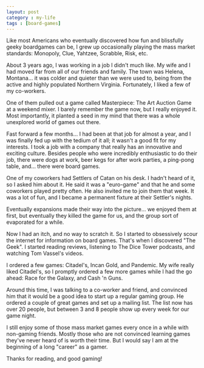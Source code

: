 ```yaml
---
layout: post
category : my-life
tags : [board-games]
---
```


Like most Americans who eventually discovered how fun and blissfully geeky
boardgames can be, I grew up occasionally playing the mass market standards:
Monopoly, Clue, Yahtzee, Scrabble, Risk, etc.

About 3 years ago, I was working in a job I didn't much like. My wife and I had
moved far from all of our friends and family. The town was Helena, Montana...
it was colder and quieter than we were used to, being from the active and highly
populated Northern Virginia. Fortunately, I liked a few of my co-workers.

One of them pulled out a game called Masterpiece: The Art Auction Game at a
weekend mixer. I barely remember the game now, but I really enjoyed it. Most
importantly, it planted a seed in my mind that there was a whole unexplored
world of games out there.

Fast forward a few months... I had been at that job for almost a year, and I was
finally fed up with the tedium of it all; it wasn't a good fit for my interests.
I took a job with a company that really has an innovative and exciting culture.
Besides people who were incredibly enthusiastic to do their job, there were dogs
at work, beer kegs for after work parties, a ping-pong table, and... there were
board games.

One of my coworkers had Settlers of Catan on his desk. I hadn't heard of it, so
I asked him about it. He said it was a "euro-game" and that he and some
coworkers played pretty often. He also invited me to join them that week. It was
a lot of fun, and I became a permanent fixture at their Settler's nights.

Eventually expansions made their way into the picture... we enjoyed them at
first, but eventually they killed the game for us, and the group sort of
evaporated for a while.

Now I had an itch, and no way to scratch it. So I started to obsessively scour
the internet for information on board games. That's when I discovered
"The Geek". I started reading reviews, listening to The Dice Tower podcasts, and
watching Tom Vassel's videos.

I ordered a few games: Citadel's, Incan Gold, and Pandemic. My wife really liked
Citadel's, so I promptly ordered a few more games while I had the go ahead: Race
for the Galaxy, and Cash 'n Guns.

Around this time, I was talking to a co-worker and friend, and convinced him
that it would be a good idea to start up a regular gaming group. He ordered a
couple of great games and set up a mailing list. The list now has over 20
people, but between 3 and 8 people show up every week for our game night.

I still enjoy some of those mass market games every once in a while with
non-gaming friends. Mostly those who are not convinced learning games they've
never heard of is worth their time. But I would say I am at the beginning of a
long "career" as a gamer.

Thanks for reading, and good gaming!